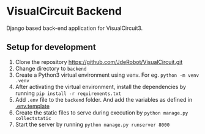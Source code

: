 # VisualCircuit Backend

Django based back-end application for VisualCircuit3. 

## Setup for development

1. Clone the repository https://github.com/JdeRobot/VisualCircuit.git
2. Change directory to `backend`
3. Create a Python3 virtual environment using venv. 
For eg. `python -m venv .venv` 
4. After activating the virtual environment, install the dependencies by running
`pip install -r requirements.txt`
5. Add `.env` file to the `backend` folder. And add the variables as defined in [.env.template](./.env.template)
6. Create the static files to serve during execution by `python manage.py collectstatic`
7. Start the server by running `python manage.py runserver 8000`